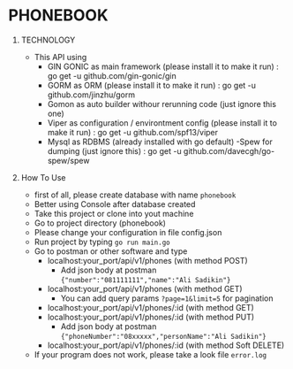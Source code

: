 PHONEBOOK
=============

1. TECHNOLOGY
    - This API using 
        - GIN GONIC as main framework (please install it to make it run)  : go get -u github.com/gin-gonic/gin
        - GORM as ORM (please install it to make it run) : go get -u github.com/jinzhu/gorm
        - Gomon as auto builder withour rerunning code (just ignore this one)
        - Viper as configuration / environtment config (please install it to make it run) : go get -u github.com/spf13/viper
        - Mysql as RDBMS (already installed with go default)
        -Spew for dumping (just ignore this) : go get -u github.com/davecgh/go-spew/spew

2. How To Use
    - first of all, please create database with name `phonebook`
    - Better using Console after database created
    - Take this project or clone into yout machine
    - Go to project directory (phonebook)
    - Please change your configuration in file config.json
    - Run project by typing `go run main.go`
    - Go to postman or other software and type 
        - localhost:your_port/api/v1/phones (with method POST)
            - Add json body at postman `{"number":"081111111","name":"Ali Sadikin"}`
        - localhost:your_port/api/v1/phones (with method GET)
            - You can add query params `?page=1&limit=5` for pagination
        - localhost:your_port/api/v1/phones/:id (with method GET)
        - localhost:your_port/api/v1/phones/:id (with method PUT)
            - Add json body at postman `{"phoneNumber":"08xxxxx","personName":"Ali Sadikin"}`
        - localhost:your_port/api/v1/phones/:id (with method Soft DELETE)
    - If your program does not work, please take a look file `error.log`